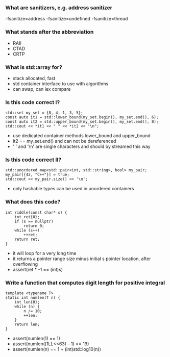 ### What are sanitizers, e.g. address sanitizer
-fsanitize=address
-fsanitize=undefined
-fsanitize=thread

### What stands after the abbreviation
- RAII
- CTAD
- CRTP

### What is std::array for?
- stack allocated, fast
- std container interface to use with algorithms
- can swap, can lex compare

### Is this code correct I?
```
std::set my_set = {8, 4, 1, 3, 5};
const auto it1 = std::lower_bound(my_set.begin(), my_set.end(), 6);
const auto it2 = std::upper_bound(my_set.begin(), my_set.end(), 8);
std::cout << *it1 << " " << *it2 << "\n";
```

- use dedicated container methods lower_bound and upper_bound
- it2 == my_set.end() and can not be dereferenced
- ' ' and '\n' are single characters and should by streamed this way

### Is this code correct II?
```
std::unordered_map<std::pair<int, std::string>, bool> my_pair;
my_pair[{42, "C++"}] = true;
std::cout << my_pair.size() << '\n';
```

- only hashable types can be used in unordered containers

### What does this code?
```
int riddle(const char* s) {
    int ret{0};
    if (s == nullptr)
        return 0;
    while (s++)
        ++ret;
    return ret;
}
```

- it will loop for a very long time
- it returns a pointer range size minus initial s pointer location, after overflowing
- assert(ret * -1 == (int)s)

### Write a function that computes digit length for positive integral

```
template <typename T>
static int numlen(T n) {
    int len{0};
    while (n) {
        n /= 10;
        ++len;
    }
    return len;
}
```

- assert(numlen(1) == 1)
- assert(numlen((1LL<<63) - 1) == 19)
- assert(numlen(n) == 1 + (int)std::log10(n))
